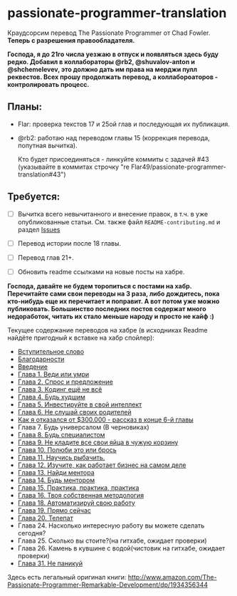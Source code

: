 passionate-programmer-translation
=================================

Краудсорсим перевод The Passionate Programmer от Chad Fowler.
__Теперь с разрешения правообладателя.__

**Господа, я до 21го числа уезжаю в отпуск и появляться здесь буду редко. Добавил в коллабораторы @rb2, @shuvalov-anton и @shchemelevev, это должно дать им права на мерджи пулл реквестов. Всех прошу продолжать перевод, а коллабороаторов - контролировать процесс.**

## Планы:

- Flar: проверка текстов 17 и 25ой глав и последующая их публикация.
- @rb2: работаю над переводом главы 15 (коррекция перевода, попутная вычитка).

  Кто будет присоединяться - линкуйте коммиты с задачей #43 (указывайте в коммитах
  строчку "re Flar49/passionate-programmer-translation#43")

## Требуется:

- [ ] Вычитка всего невычитанного и внесение правок, в т.ч. в уже опубликованные статьи.
    См. также файл `README-contributing.md` и раздел
    [Issues](https://github.com/Flar49/passionate-programmer-translation/issues)

- [ ] Перевод истории после 18 главы.

- [ ] Перевод глав 21+.

- [ ] Обновить readme ссылками на новые посты на хабре.

__Господа, давайте не будем торопиться с постами на хабр. Перечитайте сами свои переводы на 3 раза, либо дождитесь, пока кто-нибудь еще их перечитает и поправит. А вот потом уже можно публиковать. Большинство последних постов содержат много недоработок, читать их стало меньше народу и просто не кайф :)__


Текущее содержание переводов на хабре (в исходниках Readme найдёте пригодный к вставке на хабр спойлер):

<spoiler title="Содержание">
  <ul>
    <li><a href="http://habrahabr.ru/post/79254/">Вступительное слово</a></li>
    <li><a href="http://habrahabr.ru/post/79839/">Благодарности</a></li>
    <li><a href="http://habrahabr.ru/post/79840/">Введение</a></li>
    <li><a href="http://habrahabr.ru/post/80282/">Глава 1. Веди или умри</a></li>
    <li><a href="http://habrahabr.ru/post/85922/">Глава 2. Спрос и предложение</a></li>
    <li><a href="http://habrahabr.ru/post/86590/">Глава 3. Кодинг ещё не всё</a></li>
    <li><a href="http://habrahabr.ru/post/193880/">Глава 4. Будь худшим</a></li>
    <li><a href="http://habrahabr.ru/post/195210/">Глава 5. Инвестируйте в свой ​​интеллект</a></li>
    <li><a href="http://habrahabr.ru/post/195774/">Глава 6. Не слушай своих родителей</a></li>
    <li><a href="http://habrahabr.ru/post/196426/">Как я отказался от $300.000 - рассказ в конце 6-й главы</a></li>
    <li>Глава 7. Будь универсалом (В черновиках)</li>
    <li><a href="http://habrahabr.ru/post/205980/">Глава 8. Будь специалистом</a></li>
    <li><a href="http://habrahabr.ru/post/192876/">Глава 9. Не кладите все свои яйца в чужую корзину</a></li>
    <li><a href="http://habrahabr.ru/post/206198/">Глава 10. Полюби это или брось</a></li>
    <li><a href="http://habrahabr.ru/post/206978/">Глава 11. Научись рыбачить.</a></li>
    <li><a href="http://habrahabr.ru/post/206682/">Глава 12. Изучите, как работает бизнес на самом деле</a></li>
    <li><a href="http://habrahabr.ru/post/206968/">Глава 13. Найди ментора</a></li>
    <li><a href="http://habrahabr.ru/post/207188/">Глава 14. Будь ментором</a></li>
    <li><a href="http://habrahabr.ru/post/207098/">Глава 15. Практика, практика, практика</a></li>
    <li><a href="http://habrahabr.ru/post/207728/">Глава 16. Твоя собственная методология</a></li>
    <li><a href="http://habrahabr.ru/post/207374/">Глава 18. Автоматизируй свою работу</a></li>
    <li><a href="http://habrahabr.ru/post/207310/">Глава 19. Прямо сейчас</a></li>
    <li><a href="http://habrahabr.ru/post/207362/">Глава 20. Телепат</a></li>
    <li>Глава 24. Насколько интересную работу вы можете сделать сегодня?</li>
    <li>Глава 25. Сколько вы стоите?(на гитхабе, ожидает проверки)</li>
    <li>Глава 26. Камень в кувшине с водой(чистовик на гитхабе, ожидает проверки)</li>
    <li><a href="http://habrahabr.ru/post/189650/">Глава 31. Не паникуй</a></li>
  </ul>
</spoiler>

Здесь есть легальный оригинал книги:
<http://www.amazon.com/The-Passionate-Programmer-Remarkable-Development/dp/1934356344>
